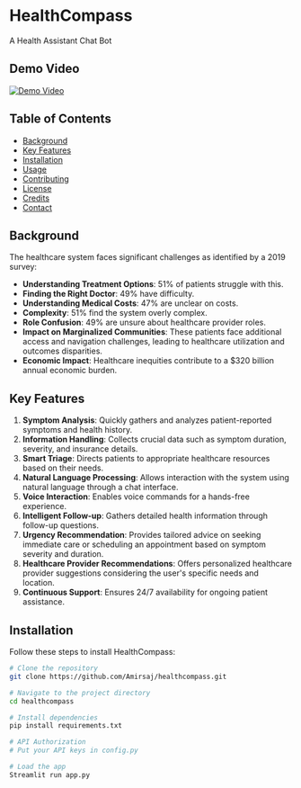 # HealthCompass

A Health Assistant Chat Bot

## Demo Video

[![Demo Video](https://github.com/msdkhani/Chatbot-symptoms/assets/76404542/11b23dcb-8b12-431b-9178-2f349455b28a)](https://www.youtube.com/watch?v=aIOMfogL9_U)

## Table of Contents
- [Background](#background)
- [Key Features](#key-features)
- [Installation](#installation)
- [Usage](#usage)
- [Contributing](#contributing)
- [License](#license)
- [Credits](#credits)
- [Contact](#contact)

## Background

The healthcare system faces significant challenges as identified by a 2019 survey:
- **Understanding Treatment Options**: 51% of patients struggle with this.
- **Finding the Right Doctor**: 49% have difficulty.
- **Understanding Medical Costs**: 47% are unclear on costs.
- **Complexity**: 51% find the system overly complex.
- **Role Confusion**: 49% are unsure about healthcare provider roles.
- **Impact on Marginalized Communities**: These patients face additional access and navigation challenges, leading to healthcare utilization and outcomes disparities.
- **Economic Impact**: Healthcare inequities contribute to a $320 billion annual economic burden.

## Key Features

1. **Symptom Analysis**: Quickly gathers and analyzes patient-reported symptoms and health history.
2. **Information Handling**: Collects crucial data such as symptom duration, severity, and insurance details.
3. **Smart Triage**: Directs patients to appropriate healthcare resources based on their needs.
4. **Natural Language Processing**: Allows interaction with the system using natural language through a chat interface.
5. **Voice Interaction**: Enables voice commands for a hands-free experience.
6. **Intelligent Follow-up**: Gathers detailed health information through follow-up questions.
7. **Urgency Recommendation**: Provides tailored advice on seeking immediate care or scheduling an appointment based on symptom severity and duration.
8. **Healthcare Provider Recommendations**: Offers personalized healthcare provider suggestions considering the user's specific needs and location.
9. **Continuous Support**: Ensures 24/7 availability for ongoing patient assistance.

## Installation

Follow these steps to install HealthCompass:

```bash
# Clone the repository
git clone https://github.com/Amirsaj/healthcompass.git

# Navigate to the project directory
cd healthcompass

# Install dependencies
pip install requirements.txt

# API Authorization
# Put your API keys in config.py

# Load the app
Streamlit run app.py 

